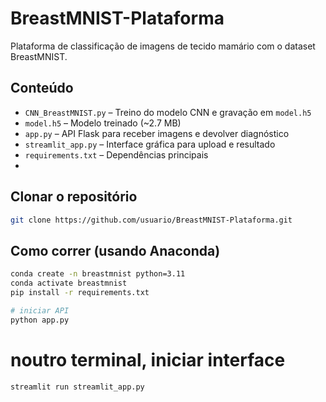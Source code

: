 # BreastMNIST-Plataforma
Plataforma de classificação de imagens de tecido mamário com o dataset BreastMNIST.


## Conteúdo
- `CNN_BreastMNIST.py` – Treino do modelo CNN e gravação em `model.h5`
- `model.h5` – Modelo treinado (~2.7 MB)
- `app.py` – API Flask para receber imagens e devolver diagnóstico
- `streamlit_app.py` – Interface gráfica para upload e resultado
- `requirements.txt` – Dependências principais
- 
## Clonar o repositório
```bash
git clone https://github.com/usuario/BreastMNIST-Plataforma.git

```

## Como correr (usando Anaconda)
```bash
conda create -n breastmnist python=3.11
conda activate breastmnist
pip install -r requirements.txt

# iniciar API
python app.py
```
# noutro terminal, iniciar interface
```bash
streamlit run streamlit_app.py
